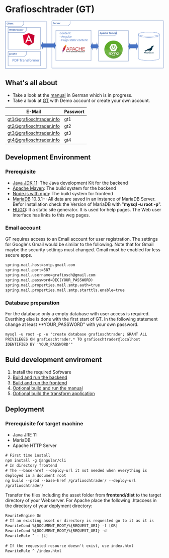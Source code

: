 # Grafioschtrader (GT)
![Architektur](manual/content/Komponenten.svg)

## What's all about
* Take a look at the [manual](//www.grafioschtrader.info/manual/de/intro/) in German which is in progress.
* Take a look at [GT](//www.grafioschtrader.info/grafioschtrader) with Demo account or create your own account.

| E-Mail  | Passwort |
| ------------- | ------------- |
| gt1@grafioschtrader.info  | gt1  |
| gt2@grafioschtrader.info  | gt2  |
| gt3@grafioschtrader.info  | gt3  |
| gt4@grafioschtrader.info  | gt4  |


## Development Environment
### Prerequisite
* [Java JDK 11](https://jdk.java.net/java-se-ri/11): The Java development Kit for the backend
* [Apache Maven](https://maven.apache.org/): The build system for the backend
* [Node.js with npm](https://nodejs.org/en/): The build system for frontend
* [MariaDB](https://mariadb.org/) 10.3.1+: All data are saved in an instance of MariaDB Server. Befor Installation check the Version of MariaDB with "**mysql -u root -p**".
* [HUGO](https://gohugo.io/): It a static site generator. It is used for help pages. The Web user interface has links to this weg pages.
### Email account
GT requires access to an Email account for user registration. The settings for Google's Gmail would be similar to the following. Note that for Gmail maybe the security settings must changed. Gmail must be enabled for less secure apps.
```
spring.mail.host=smtp.gmail.com
spring.mail.port=587
spring.mail.username=grafiosch@gmail.com
spring.mail.password=DEC(YOUR_PASSWORD)
spring.mail.properties.mail.smtp.auth=true
spring.mail.properties.mail.smtp.starttls.enable=true
```
### Database preparation
For the database only a empty database with user access is required. Everthing else is done with the first start of GT. In the following statement change at least **YOUR_PASSWORD" with your own password.
```
mysql -u root -p -e "create database grafioschtrader; GRANT ALL PRIVILEGES ON grafioschtrader.* TO grafioschtrader@localhost IDENTIFIED BY 'YOUR_PASSWORD'"
```
## Buid development enviroment
1. Install the required Software
2. [Build and run the backend](backend/README.md)
3. [Build and run the frontend](frontend/README.md)
4. [Optional build and run the manual](manual/README.md)
5. [Optional build the transform application](transform/README.md)

## Deployment
### Prerequisite for target machine
* Java JRE 11
* MariaDB
* Apache HTTP Server

```
# First time install 
npm install -g @angular/cli
# In directory frontend 
# The --base-href --deploy-url it not needed when everything is deployed in a document root
ng build --prod --base-href /grafioschtrader/ --deploy-url /grafioschtrader/
```
Transfer the files including the asset folder from **frontend/dist** to the target directory of your Webserver.
For Apache place the following .htaccess in the directory of your deplyment directory:
```
RewriteEngine On
# If an existing asset or directory is requested go to it as it is
RewriteCond %{DOCUMENT_ROOT}%{REQUEST_URI} -f [OR]
RewriteCond %{DOCUMENT_ROOT}%{REQUEST_URI} -d
RewriteRule ^ - [L]

# If the requested resource doesn't exist, use index.html
RewriteRule ^ /index.html
```

